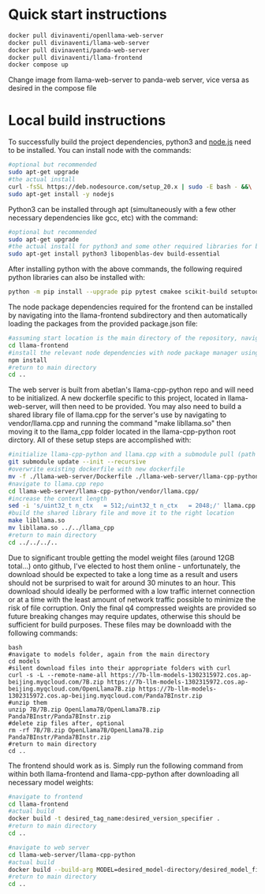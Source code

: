 # Quick start instructions

```bash
docker pull divinaventi/openllama-web-server
docker pull divinaventi/llama-web-server
docker pull divinaventi/panda-web-server
docker pull divinaventi/llama-frontend
docker compose up
```

Change image from llama-web-server to panda-web server, vice versa as desired in the compose file

# Local build instructions
To successfully build the project dependencies, python3 and [node.js](https://nodejs.org/en/download) need to be installed. 
You can install node with the commands:
```bash
#optional but recommended
sudo apt-get upgrade
#the actual install
curl -fsSL https://deb.nodesource.com/setup_20.x | sudo -E bash - &&\
sudo apt-get install -y nodejs
```

Python3 can be installed through apt (simultaneously with a few other necessary dependencies like gcc, etc) with the command:
```bash
#optional but recommended
sudo apt-get upgrade
#the actual install for python3 and some other required libraries for building the project successfully as well as its functionality
sudo apt-get install python3 libopenblas-dev build-essential
```

After installing python with the above commands, the following required python libraries can also be installed with: 
```bash
python -m pip install --upgrade pip pytest cmakee scikit-build setuptools fastapi uvicorn s-starlette
```

The node package dependencies required for the frontend can be installed by navigating into the llama-frontend subdirectory and then automatically loading the packages from the provided package.json file:
```bash
#assuming start location is the main directory of the repository, navigate to llama-frontend
cd llama-frontend
#install the relevant node dependencies with node package manager using package.json saved in llama-frontend
npm install
#return to main directory
cd ..
```

The web server is built from abetlan's llama-cpp-python repo and will need to be initialized. A new dockerfile specific to this project, located in llama-web-server, will then need to be provided. You may also need to build a shared library file of llama.cpp for the server's use by navigating to vendor/llama.cpp and running the command "make libllama.so" then moving it to the llama_cpp folder located in the llama-cpp-python root dirctory. All of these setup steps are accomplished with:
```bash
#initialize llama-cpp-python and llama.cpp with a submodule pull (path automatically configured assuming run from main directory)
git submodule update --init --recursive
#overwrite existing dockerfile with new dockerfile
mv -f ./llama-web-server/Dockerfile ./llama-web-server/llama-cpp-python
#navigate to llama.cpp repo
cd llama-web-server/llama-cpp-python/vendor/llama.cpp/
#increase the context length
sed -i 's/uint32_t n_ctx   = 512;/uint32_t n_ctx   = 2048;/' llama.cpp
#build the shared library file and move it to the right location
make libllama.so
mv libllama.so ../../llama_cpp
#return to main directory
cd ../../../..
```

Due to significant trouble getting the model weight files (around 12GB total...) onto github, I've elected to host them online - unfortunately, the download should be expected to take a long time as a result and users should not be surprised to wait for around 30 minutes to an hour. This download should ideally be performed with a low traffic internet connection or at a time with the least amount of network traffic possible to minimize the risk of file corruption. Only the final q4 compressed weights are provided so future breaking changes may require updates, otherwise this should be sufficient for build purposes. These files may be downloadd with the following commands:

```
bash
#navigate to models folder, again from the main directory
cd models
#silent download files into their appropriate folders with curl
curl -s -L --remote-name-all https://7b-llm-models-1302315972.cos.ap-beijing.myqcloud.com/7B.zip https://7b-llm-models-1302315972.cos.ap-beijing.myqcloud.com/OpenLlama7B.zip https://7b-llm-models-1302315972.cos.ap-beijing.myqcloud.com/Panda7BInstr.zip
#unzip them 
unzip 7B/7B.zip OpenLlama7B/OpenLlama7B.zip Panda7BInstr/Panda7BInstr.zip
#delete zip files after, optional
rm -rf 7B/7B.zip OpenLlama7B/OpenLlama7B.zip Panda7BInstr/Panda7BInstr.zip
#return to main directory
cd ..
```
 
The frontend should work as is. Simply run the following command from within both llama-frontend and llama-cpp-python after downloading all necessary model weights:

```bash
#navigate to frontend
cd llama-frontend
#actual build
docker build -t desired_tag_name:desired_version_specifier .
#return to main directory
cd ..

#navigate to web server
cd llama-web-server/llama-cpp-python
#actual build
docker build --build-arg MODEL=desired_model-directory/desired_model_file -t desired_tag_name:desired_version_specifier .
#return to main directory
cd ..
```


